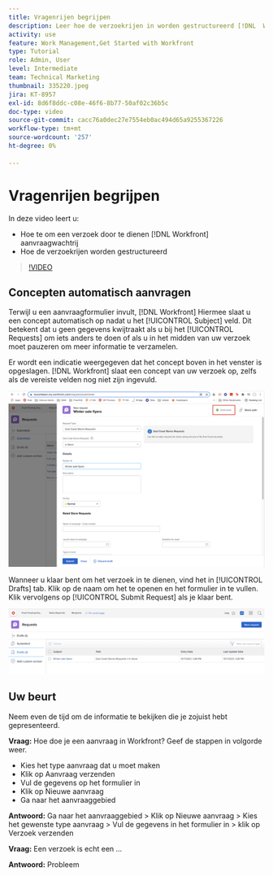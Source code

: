 ```yaml
---
title: Vragenrijen begrijpen
description: Leer hoe de verzoekrijen in worden gestructureerd [!DNL  Workfront] en hoe een aanvraag moet worden ingediend.
activity: use
feature: Work Management,Get Started with Workfront
type: Tutorial
role: Admin, User
level: Intermediate
team: Technical Marketing
thumbnail: 335220.jpeg
jira: KT-8957
exl-id: 8d6f8ddc-c08e-46f6-8b77-50af02c36b5c
doc-type: video
source-git-commit: cacc76a0dec27e7554eb0ac494d65a9255367226
workflow-type: tm+mt
source-wordcount: '257'
ht-degree: 0%

---
```


# Vragenrijen begrijpen

In deze video leert u:

* Hoe te om een verzoek door te dienen [!DNL  Workfront] aanvraagwachtrij
* Hoe de verzoekrijen worden gestructureerd

>[!VIDEO](https://video.tv.adobe.com/v/335220/?quality=12&learn=on)

## Concepten automatisch aanvragen

Terwijl u een aanvraagformulier invult, [!DNL Workfront] Hiermee slaat u een concept automatisch op nadat u het [!UICONTROL Subject] veld. Dit betekent dat u geen gegevens kwijtraakt als u bij het [!UICONTROL Requests] om iets anders te doen of als u in het midden van uw verzoek moet pauzeren om meer informatie te verzamelen.

Er wordt een indicatie weergegeven dat het concept boven in het venster is opgeslagen. [!DNL Workfront] slaat een concept van uw verzoek op, zelfs als de vereiste velden nog niet zijn ingevuld.

![afbeelding van een aanvraagconcept](assets/queue-mgt-make-a-request-draft-1.png)

Wanneer u klaar bent om het verzoek in te dienen, vind het in [!UICONTROL Drafts] tab. Klik op de naam om het te openen en het formulier in te vullen. Klik vervolgens op [!UICONTROL Submit Request] als je klaar bent.

![afbeelding van het terugroepen van een aanvraagconcept](assets/queue-mgt-make-a-request-draft-2.png)

## Uw beurt

Neem even de tijd om de informatie te bekijken die je zojuist hebt gepresenteerd.

**Vraag:** Hoe doe je een aanvraag in Workfront? Geef de stappen in volgorde weer.

* Kies het type aanvraag dat u moet maken
* Klik op Aanvraag verzenden
* Vul de gegevens op het formulier in
* Klik op Nieuwe aanvraag
* Ga naar het aanvraaggebied


**Antwoord:** Ga naar het aanvraaggebied > Klik op Nieuwe aanvraag > Kies het gewenste type aanvraag > Vul de gegevens in het formulier in > klik op Verzoek verzenden

**Vraag:** Een verzoek is echt een ...

**Antwoord:** Probleem

<!---
You can also access request drafts from the [!UICONTROL Select a Request Type] menu at the top of the window. Select an option from the [!UICONTROL Recent Drafts] section, or start a new request by picking a queue from the [!UICONTROL New Requests] section. Fill everything out like normal, then submit the request.

<!---
image
--->

<!---
Let's take a minute to review the information you were just presented.

How do you make a request in Workfront? List the steps in order.
Choose the request type you need to make
Click Submit request
Fill out the information on the form
Click "New Request"
Navigate to the request area

Answer: Navigate to the request area>Click New Request>Choose the request type you need to make>Fill out the information on the form>Click Submit request

A request is really an......

Answer: Issue
--->
